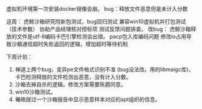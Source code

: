 虚拟机环境第一次安装docker镜像会崩。
bug：释放文件恶意但是未计入分数

这周：
虎鲸沙箱研究院新包测试，bug回归测试
兼容win10虚拟机并打包测试（技术参数）
协助产品经理核对控标项
测试反馈问题排查。
改bug：
	虎鲸沙箱释放的文件是utf-8编码卡巴引擎检测会出错。
	pacp包入库编码问题
	修改io占用导致沙箱通信超时失败返回的逻辑，增加超时等待机制



下周计划：
1. 禅道上两个bug，变异pe文件格式识别不准 (bug没法改。用的libmaigc库)，卡巴检测释放的文件检测出恶意，没有计入分数。
2. 沙箱去掉自杀的逻辑。修改方案需要陈爵同意。
3. win10沙箱测试。
4. 曦皓提过一个沙箱报告中显示恶意样本对应的apt组织的信息。
